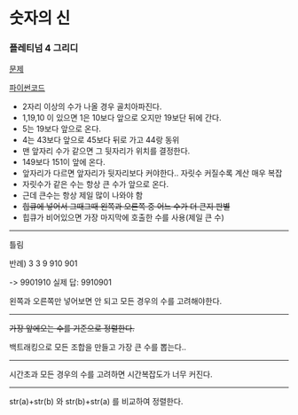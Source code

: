 # 숫자의 신
### 플레티넘 4 그리디
[문제](https://www.acmicpc.net/problem/1422)

[파이썬코드](1422.py)

- 2자리 이상의 수가 나올 경우 골치아파진다.
- 1,19,10 이 있으면 1은 10보다 앞으로 오지만 19보단 뒤에 간다.
- 5는 19보다 앞으로 온다.
- 4는 43보다 앞으로 45보다 뒤로 가고 44랑 동위
- 맨 앞자리 수가 같으면 그 뒷자리가 위치를 결정한다.
- 149보다 151이 앞에 온다.
- 앞자리가 다르면 앞자리가 뒷자리보다 커야한다.. 자릿수 커질수록 계산 매우 복잡
- 자릿수가 같은 수는 항상 큰 수가 앞으로 온다.
- 근데 큰수는 항상 제일 많이 나와야 함
- ~~힙큐에 넣어서 그때그때 왼쪽과 오른쪽 중 어느 수가 더 큰지 판별~~
- 힙큐가 비어있으면 가장 마지막에 호출한 수를 사용(제일 큰 수)
---
 틀림
 
반례) 
3 3
9
910
901

-> 9901910
실제 답: 9910901

왼쪽과 오른쪽만 넣어보면 안 되고 모든 경우의 수를 고려해야한다.

---

~~가장 앞에오는 수를 기준으로 정렬한다.~~

백트래킹으로 모든 조합을 만들고 가장 큰 수를 뽑는다..

---
시간초과
모든 경우의 수를 고려하면 시간복잡도가 너무 커진다.

---
str(a)+str(b)
와
str(b)+str(a)
를 비교하여 정렬한다.